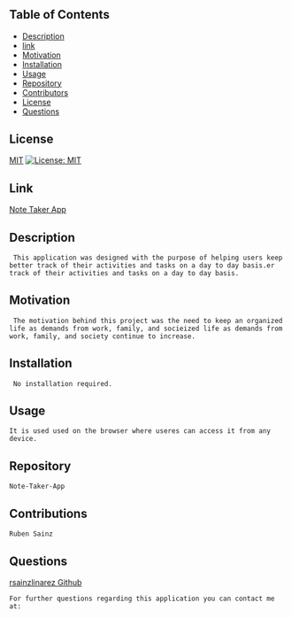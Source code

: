 # 
  ## Table of Contents
  - [Description](#Description)
  - [link](#link)
  - [Motivation](#Motivation)
  - [Installation](#Installation)
  - [Usage](#Usage)
  - [Repository](#Repository)
  - [Contributors](#Contributors)
  - [License](#License)
  - [Questions](#Questions)


  ## License

  [MIT](https://opensource.org/licenses/MIT)
 [![License: MIT](https://img.shields.io/badge/License-MIT-yellow.svg)](https://opensource.org/licenses/MIT)
 
  ## Link
  [Note Taker App](https://note-takerap.herokuapp.com/)
  ## Description
     This application was designed with the purpose of helping users keep better track of their activities and tasks on a day to day basis.er track of their activities and tasks on a day to day basis.  

  ## Motivation
     The motivation behind this project was the need to keep an organized life as demands from work, family, and socieized life as demands from work, family, and society continue to increase.

  ## Installation
     No installation required.

  ## Usage
    It is used used on the browser where useres can access it from any device.  


  ## Repository
    Note-Taker-App

  ## Contributions
    Ruben Sainz


  ## Questions
  [rsainzlinarez Github](https://github.com/rsainzlinarez/Note-Taker)

    For further questions regarding this application you can contact me at: 

